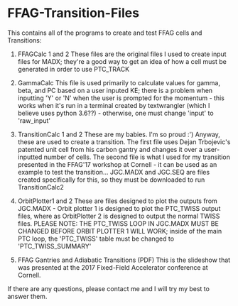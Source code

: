 # FFAG-Transition-Files
This contains all of the programs to create and test FFAG cells and Transitions:

1) FFAGCalc 1 and 2
These files are the original files I used to create input files for MADX; they're a good way to get an idea of how a cell must 
be generated in order to use PTC_TRACK

2) GammaCalc 
This file is used primarily to calculate values for gamma, beta, and PC based on a user inputed KE; there is a problem when 
inputting 'Y' or 'N' when the user is prompted for the momentum - this works when it's run in a terminal created by 
textwrangler (which I believe uses python 3.6??) - otherwise, one must change 'input' to 'raw_input' 

3) TransitionCalc 1 and 2
These are my babies.  I'm so proud :') Anyway, these are used to create a transition. The first file uses Dejan Trbojevic's 
patented unit cell from his carbon gantry and changes it over a user-inputted number of cells. The second file is what I used 
for my transition presented in the FFAG'17 workshop at Cornell - it can be used as an example to test the transition... 
JGC.MADX and JGC.SEQ are files created specifically for this, so they must be downloaded to run TransitionCalc2

4) OrbitPlotter1 and 2
These are files designed to plot the outputs from JGC.MADX - Orbit plotter 1 is designed to plot the PTC_TWISS output files, 
where as OrbitPlotter 2 is designed to output the normal TWISS files.  PLEASE NOTE: THE PTC_TWISS LOOP IN JGC.MADX MUST BE 
CHANGED BEFORE ORBIT PLOTTER 1 WILL WORK; inside of the main PTC loop, the 'PTC_TWISS' table must be changed to 
'PTC_TWISS_SUMMARY'

5) FFAG Gantries and Adiabatic Transitions (PDF)
This is the slideshow that was presented at the 2017 Fixed-Field Accelerator conference at Cornell. 

If there are any questions, please contact me and I will try my best to answer them.  
